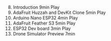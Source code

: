 8. Introduction
   9min
   Play
9. AdaFruit Huzzah and DevKit Clone
   5min
   Play
10. Arduino Nano ESP32
    4min
    Play
11. AdaFruit Feather S3
    5min
    Play
12. ESP32 Dev board
    3min
    Play
13. Drone Simulator Preview
    7min
